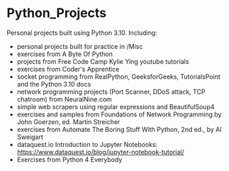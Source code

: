# Python_Projects
Personal projects built using Python 3.10.
Including:
  - personal projects built for practice in /Misc 
  - exercises from A Byte Of Python
  - projects from Free Code Camp Kylie Ying youtube tutorials
  - exercises from Coder's Apprentice
  - socket programming from RealPython, GeeksforGeeks, TutorialsPoint and the Python 3.10 docs
  - network programming projects (Port Scanner, DDoS attack, TCP chatroom) from NeuralNine.com
  - simple web scrapers using regular expressions and BeautifulSoup4
  - exercises and samples from Foundations of Network Programming by John Goerzen, ed. Martin Streicher
  - exercises from Automate The Boring Stuff With Python, 2nd ed., by Al Sweigart
  - dataquest.io Introduction to Jupyter Notebooks: https://www.dataquest.io/blog/jupyter-notebook-tutorial/
  - Exercises from Python 4 Everybody
